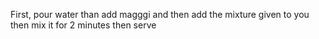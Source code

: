 First, pour water than add magggi and then add the mixture given to you then mix it for 2 minutes then serve
